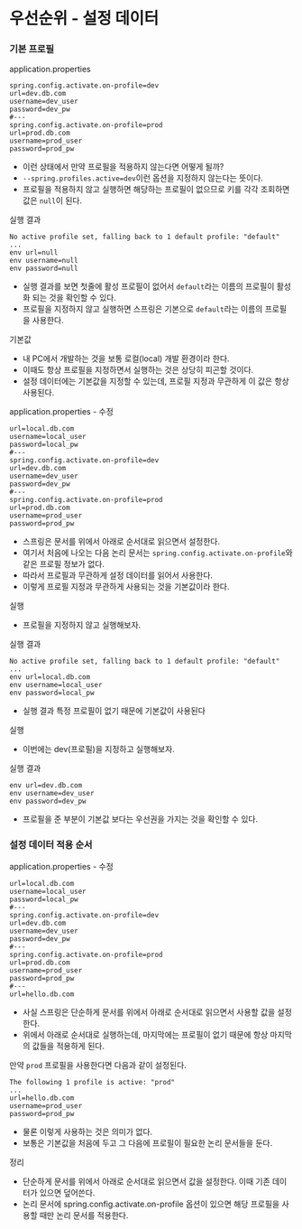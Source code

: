 # 우선순위 - 설정 데이터

### 기본 프로필 

application.properties
```text
spring.config.activate.on-profile=dev
url=dev.db.com
username=dev_user
password=dev_pw
#---
spring.config.activate.on-profile=prod
url=prod.db.com
username=prod_user
password=prod_pw
```
- 이런 상태에서 만약 프로필을 적용하지 않는다면 어떻게 될까?
- ```--spring.profiles.active=dev```이런 옵션을 지정하지 않는다는 뜻이다.
- 프로필을 적용하지 않고 실행하면 해당하는 프로필이 없으므로 키를 각각 조회하면 값은 ```null```이 된다.

실행 결과
```text
No active profile set, falling back to 1 default profile: "default"
...
env url=null
env username=null
env password=null
```
- 실행 결과를 보면 첫줄에 활성 프로필이 없어서 ``default``라는 이름의 프로필이 활성화 되는 것을 확인할 수 있다. 
- 프로필을 지정하지 않고 실행하면 스프링은 기본으로 ``default``라는 이름의 프로필을 사용한다.

기본값
- 내 PC에서 개발하는 것을 보통 로컬(local) 개발 환경이라 한다.
- 이때도 항상 프로필을 지정하면서 실행하는 것은 상당히 피곤할 것이다.
- 설정 데이터에는 기본값을 지정할 수 있는데, 프로필 지정과 무관하게 이 값은 항상 사용된다.

application.properties - 수정
```text
url=local.db.com
username=local_user
password=local_pw
#---
spring.config.activate.on-profile=dev
url=dev.db.com
username=dev_user
password=dev_pw
#---
spring.config.activate.on-profile=prod
url=prod.db.com
username=prod_user
password=prod_pw
```
- 스프링은 문서를 위에서 아래로 순서대로 읽으면서 설정한다.
- 여기서 처음에 나오는 다음 논리 문서는 ``spring.config.activate.on-profile``와 같은 프로필 정보가 없다. 
- 따라서 프로필과 무관하게 설정 데이터를 읽어서 사용한다.
- 이렇게 프로필 지정과 무관하게 사용되는 것을 기본값이라 한다.

실행
- 프로필을 지정하지 않고 실행해보자.

실행 결과
```text
No active profile set, falling back to 1 default profile: "default"
...
env url=local.db.com
env username=local_user
env password=local_pw
```
- 실행 결과 특정 프로필이 없기 때문에 기본값이 사용된다

실행
- 이번에는 dev(프로필)을 지정하고 실행해보자.

실행 결과
```text
env url=dev.db.com
env username=dev_user
env password=dev_pw
```
- 프로필을 준 부분이 기본값 보다는 우선권을 가지는 것을 확인할 수 있다.

### 설정 데이터 적용 순서

application.properties - 수정
```text
url=local.db.com
username=local_user
password=local_pw
#---
spring.config.activate.on-profile=dev
url=dev.db.com
username=dev_user
password=dev_pw
#---
spring.config.activate.on-profile=prod
url=prod.db.com
username=prod_user
password=prod_pw
#---
url=hello.db.com
```
- 사실 스프링은 단순하게 문서를 위에서 아래로 순서대로 읽으면서 사용할 값을 설정한다.
- 위에서 아래로 순서대로 실행하는데, 마지막에는 프로필이 없기 때문에 항상 마지막의 값들을 적용하게 된다.

만약 ``prod`` 프로필을 사용한다면 다음과 같이 설정된다.
```text
The following 1 profile is active: "prod"
...
url=hello.db.com
username=prod_user
password=prod_pw
```
- 물론 이렇게 사용하는 것은 의미가 없다.
- 보통은 기본값을 처음에 두고 그 다음에 프로필이 필요한 논리 문서들을 둔다.

정리
- 단순하게 문서를 위에서 아래로 순서대로 읽으면서 값을 설정한다. 이때 기존 데이터가 있으면 덮어쓴다.
- 논리 문서에 spring.config.activate.on-profile 옵션이 있으면 해당 프로필을 사용할 때만 논리 문서를 적용한다.

